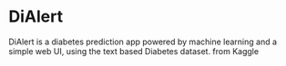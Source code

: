 # DiAlert
DiAlert is a diabetes prediction app powered by machine learning and a simple web UI, using the text based Diabetes dataset. from Kaggle

